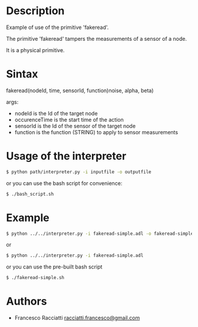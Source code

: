Description
============
Example of use of the primitive 'fakeread'.

The primitive 'fakeread' tampers the measurements of a sensor of a node.

It is a physical primitive.

Sintax
======
fakeread(nodeId, time, sensorId, function)noise, alpha, beta)

args:
 + nodeId is the Id of the target node
 + occurenceTime is the start time of the action
 + sensorId is the Id of the sensor of the target node
 + function is the function (STRING) to apply to sensor measurements
  

Usage of the interpreter
========================
``` sh
$ python path/interpreter.py -i inputfile -o outputfile
```

or you can use the bash script for convenience:

``` sh
$ ./bash_script.sh
```

Example
=======
``` sh
$ python ../../interpreter.py -i fakeread-simple.adl -o fakeread-simple.xml
```

or

``` sh
$ python ../../interpreter.py -i fakeread-simple.adl
```

or you can use the pre-built bash script

``` sh
$ ./fakeread-simple.sh
```


Authors
=======
+ Francesco Racciatti  	<racciatti.francesco@gmail.com>
